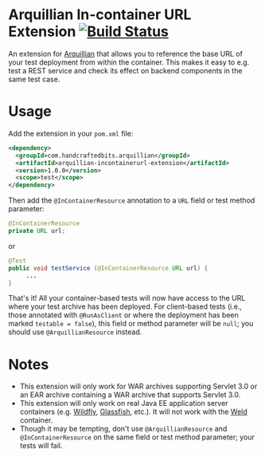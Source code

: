 # Arquillian In-container URL Extension [![Build Status](https://travis-ci.org/handcraftedbits/arquillian-incontainerurl-extension.svg?branch=development)](https://travis-ci.org/handcraftedbits/arquillian-incontainerurl-extension)

An extension for [Arquillian](http://arquillian.org) that allows you to reference the base URL of your test deployment
from within the container.  This makes it easy to e.g. test a REST service and check its effect on backend components in
the same test case.

# Usage

Add the extension in your `pom.xml` file:

```xml
<dependency>
  <groupId>com.handcraftedbits.arquillian</groupId>
  <artifactId>arquillian-incontainerurl-extension</artifactId>
  <version>1.0.0</version>
  <scope>test</scope>
</dependency>
```

Then add the `@InContainerResource` annotation to a `URL` field or test method parameter:

```java
@InContainerResource
private URL url;
```

or

```java
@Test
public void testService (@InContainerResource URL url) {
     ...
}
```

That's it!  All your container-based tests will now have access to the URL where your test archive has been deployed.
For client-based tests (i.e., those annotated with `@RunAsClient` or where the deployment has been marked
`testable = false`), this field or method parameter will be `null`; you should use `@ArquillianResource` instead.

# Notes

* This extension will only work for WAR archives supporting Servlet 3.0 or an EAR archive containing a WAR archive that
supports Servlet 3.0.
* This extension will only work on real Java EE application server containers (e.g. [Wildfly](http://wildfly.org),
[Glassfish](https://glassfish.java.net), etc.).  It will not work with the [Weld](http://weld.cdi-spec.org) container.
* Though it may be tempting, don't use `@ArquillianResource` and `@InContainerResource` on the same field or test method
parameter; your tests will fail.
